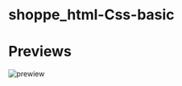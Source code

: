 # shoppe_html-Css-basic
# Previews
![prewiew](https://user-images.githubusercontent.com/101971239/196589166-5e719b43-f607-4336-aa4a-1bfe0de61c38.png)
